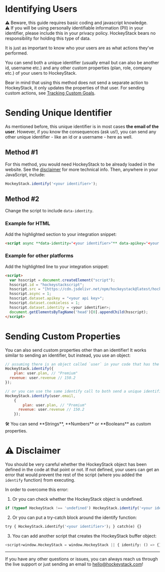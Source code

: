# Identifying Users

<aside>
⚠️ Beware, this guide requires basic coding and javascript knowledge.

</aside>

<aside>
⚠️ If you will be using personally identifiable information (PII) in your identifier, please include this in your privacy policy. HockeyStack bears no responsibility for holding this type of data.

</aside>

It is just as important to know who your users are as what actions they’ve performed.

You can send both a unique identifier (usually email but can also be another id, username etc.) and any other custom properties (plan, role, company etc.) of your users to HockeyStack.

Bear in mind that using this method does not send a separate action to HockeyStack, it only updates the properties of that user. For sending custom actions, see [Tracking Custom Goals](Tracking%20Custom%20Goals%2085721f0b370744aeb223121db0788829.md).

# Sending Unique Identifier

As mentioned before, this unique identifier is in most cases **the email of the user**. However, if you know the consequences (ask us!), you can send any other unique identifier - like an id or a username - here as well.

## Method #1

For this method, you would need HockeyStack to be already loaded in the website. See the [disclaimer](Identifying%20Users%2025e40d56e1fd4275bf78430d6a88de8b.md) for more technical info. Then, anywhere in your JavaScript, include:

```jsx
HockeyStack.identify('<your identifier>');
```

## Method #2

Change the script to include `data-identity`.

### Example for HTML

Add the highlighted section to your integration snippet:

```html
<script async **data-identity="<your identifier>"** data-apikey="<your api key>" data-cookieless src="https://cdn.jsdelivr.net/npm/hockeystack@latest/hockeystack.min.js"></script>
```

### Example for other platforms

Add the highlighted line to your integration snippet:

```html
<script>
  var hsscript = document.createElement("script");
  hsscript.id = "hockeystackscript";
  hsscript.src = "[https://cdn.jsdelivr.net/npm/hockeystack@latest/hockeystack.min.js](https://cdn.jsdelivr.net/npm/hockeystack@latest/hockeystack.min.js)";
  hsscript.async = 1;
  hsscript.dataset.apikey = "<your api key>";
  hsscript.dataset.cookieless = 1;
  hsscript.dataset.identity = <your identifier>;
  document.getElementsByTagName('head')[0].appendChild(hsscript);
</script>
```

# Sending Custom Properties

You can also send custom properties other than an identifier! It works similar to sending an identifier, but instead, you use an object:

```jsx
// assuming there is an object called `user` in your code that has the necessary data
HockeyStack.identify({
	plan: user.plan, // "Premium"
  revenue: user.revenue // 150.2
});

// or you can use the same identify call to both send a unique identifier and other custom properties
HockeyStack.identify(user.email,
	{
		plan: user.plan, // "Premium"
	  revenue: user.revenue // 150.2
	});
```

<aside>
🛠 You can send **Strings**, **Numbers** or **Booleans** as custom properties.

</aside>

# ⚠️ Disclaimer

You should be very careful whether the HockeyStack object has been defined in the code at that point or not. If not defined, your users can get an error that would prevent the rest of the script (where you added the `identify` function) from executing.

In order to overcome this error:

1. Or you can check whether the HockeyStack object is undefined.

```jsx
if (typeof HockeyStack !== 'undefined') HockeyStack.identify('<your identifier>');
```

2. Or you can put a try-catch block around the identify function:

```sql
try { HockeyStack.identify('<your identifier>'); } catch(e) {}
```

3. You can add another script that creates the HockeyStack buffer object:

```sql
<script>window.HockeyStack = window.HockeyStack || { identify: () => {}, goal: () => {} };</script>
```

---

If you have any other questions or issues, you can always reach us through the live support or just sending an email to [hello@hockeystack.com](mailto:hello@hockeystack.com)!